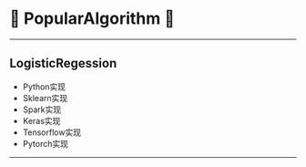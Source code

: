 # :rocket: PopularAlgorithm :facepunch:
---

## LogisticRegession
- Python实现
- Sklearn实现
- Spark实现
- Keras实现
- Tensorflow实现
- Pytorch实现

























---
[1]: http://nbviewer.jupyter.org/github/Jie-Yuan/1_DataMining/blob/master/5_PopularAlgorithm/LogisticRegession.ipynb
